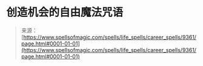 <!--yml

category: 未分类

date: 2024-06-12 18:45:26

-->

# 创造机会的自由魔法咒语

> 来源：[https://www.spellsofmagic.com/spells/life_spells/career_spells/9361/page.html#0001-01-01](https://www.spellsofmagic.com/spells/life_spells/career_spells/9361/page.html#0001-01-01)
